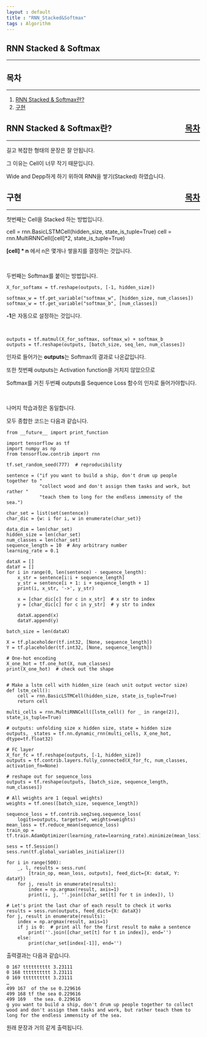 ```yaml
---
layout : default
title : "RNN_Stacked&Softmax"
tags : Algorithm
---
```


## RNN Stacked & Softmax

---

<div id="index">
<h2>목차</h2>
</div>

---

1. [RNN Stacked & Softmax란?](#rnn)
2. [구현](#train)


<div id="rnn">
<h2>RNN Stacked & Softmax란?<div style="float:right"><a href="#index">목차</a></div></h2>
</div>

---

길고 복잡한 형태의 문장은 잘 안됩니다.

그 이유는 Cell이 너무 작기 때문입니다.

Wide and Depp하게 하기 위하여 RNN을 쌓기(Stacked) 하였습니다.


<div id="train">
<h2>구현<div style="float:right"><a href="#index">목차</a></div></h2>
</div>

---

첫번째는 Cell을 Stacked 하는 방법입니다.

cell = rnn.BasicLSTMCell(hidden_size, state_is_tuple=True)
cell = rnn.MultiRNNCell([cell]*2, state_is_tuple=True)

**[cell] * n** 에서 n은 몇개나 쌓을지를 결정하는 것입니다.

<br>

두번째는 Softmax를 붙이는 방법입니다.

```
X_for_softamx = tf.reshape(outputs, [-1, hidden_size])

softmax_w = tf.get_variable("softmax_w", [hidden_size, num_classes])
softmax_w = tf.get_variable("softmax_b", [num_classes])

```

**-1**은 자동으로 설정하는 것입니다.

<br>

```
outputs = tf.matmul(X_for_softmax, softmax_w) + softmax_b
outputs = tf.reshape(outputs, [batch_size, seq_len, num_classes])
```

인자로 들어가는 **outputs**는 Softmax의 결과로 나온값입니다.

또한 첫번째 outputs는 Activation function을 거치지 않았으므로

Softmax를 거친 두번째 outputs를 Sequence Loss 함수의 인자로 들어가야합니다.

<br>

나머지 학습과정은 동일합니다.

모두 종합한 코드는 다음과 같습니다.

```{python}
from __future__ import print_function

import tensorflow as tf
import numpy as np
from tensorflow.contrib import rnn

tf.set_random_seed(777)  # reproducibility

sentence = ("if you want to build a ship, don't drum up people together to "
            "collect wood and don't assign them tasks and work, but rather "
            "teach them to long for the endless immensity of the sea.")

char_set = list(set(sentence))
char_dic = {w: i for i, w in enumerate(char_set)}

data_dim = len(char_set)
hidden_size = len(char_set)
num_classes = len(char_set)
sequence_length = 10  # Any arbitrary number
learning_rate = 0.1

dataX = []
dataY = []
for i in range(0, len(sentence) - sequence_length):
    x_str = sentence[i:i + sequence_length]
    y_str = sentence[i + 1: i + sequence_length + 1]
    print(i, x_str, '->', y_str)

    x = [char_dic[c] for c in x_str]  # x str to index
    y = [char_dic[c] for c in y_str]  # y str to index

    dataX.append(x)
    dataY.append(y)

batch_size = len(dataX)

X = tf.placeholder(tf.int32, [None, sequence_length])
Y = tf.placeholder(tf.int32, [None, sequence_length])

# One-hot encoding
X_one_hot = tf.one_hot(X, num_classes)
print(X_one_hot)  # check out the shape


# Make a lstm cell with hidden_size (each unit output vector size)
def lstm_cell():
    cell = rnn.BasicLSTMCell(hidden_size, state_is_tuple=True)
    return cell

multi_cells = rnn.MultiRNNCell([lstm_cell() for _ in range(2)], state_is_tuple=True)

# outputs: unfolding size x hidden size, state = hidden size
outputs, _states = tf.nn.dynamic_rnn(multi_cells, X_one_hot, dtype=tf.float32)

# FC layer
X_for_fc = tf.reshape(outputs, [-1, hidden_size])
outputs = tf.contrib.layers.fully_connected(X_for_fc, num_classes, activation_fn=None)

# reshape out for sequence_loss
outputs = tf.reshape(outputs, [batch_size, sequence_length, num_classes])

# All weights are 1 (equal weights)
weights = tf.ones([batch_size, sequence_length])

sequence_loss = tf.contrib.seq2seq.sequence_loss(
    logits=outputs, targets=Y, weights=weights)
mean_loss = tf.reduce_mean(sequence_loss)
train_op = tf.train.AdamOptimizer(learning_rate=learning_rate).minimize(mean_loss)

sess = tf.Session()
sess.run(tf.global_variables_initializer())

for i in range(500):
    _, l, results = sess.run(
        [train_op, mean_loss, outputs], feed_dict={X: dataX, Y: dataY})
    for j, result in enumerate(results):
        index = np.argmax(result, axis=1)
        print(i, j, ''.join([char_set[t] for t in index]), l)

# Let's print the last char of each result to check it works
results = sess.run(outputs, feed_dict={X: dataX})
for j, result in enumerate(results):
    index = np.argmax(result, axis=1)
    if j is 0:  # print all for the first result to make a sentence
        print(''.join([char_set[t] for t in index]), end='')
    else:
        print(char_set[index[-1]], end='')
```

출력결과는 다음과 같습니다.

```
0 167 tttttttttt 3.23111
0 168 tttttttttt 3.23111
0 169 tttttttttt 3.23111
…
499 167  of the se 0.229616
499 168 tf the sea 0.229616
499 169   the sea. 0.229616
g you want to build a ship, don't drum up people together to collect wood and don't assign them tasks and work, but rather teach them to long for the endless immensity of the sea.
```

원래 문장과 거의 같게 출력됩니다.